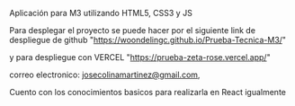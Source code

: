 Aplicación para M3 utilizando HTML5, CSS3 y JS

Para desplegar el proyecto se puede hacer por el siguiente link de despliegue de github
"https://woondelingc.github.io/Prueba-Tecnica-M3/"

y para despliegue con VERCEL "https://prueba-zeta-rose.vercel.app/"

correo electronico: josecolinamartinez@gmail.com,

Cuento con los conocimientos basicos para realizarla en React igualmente